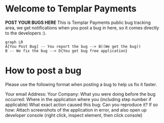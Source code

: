 # Welcome to Templar Payments

**POST YOUR BUGS HERE**
This is Templar Payments public bug tracking area, we get notifications when you post a bug in here, so it comes directly to the developers :).

```mermaid
graph LR
A[You Post Bug] -- You report the bug --> B((We get the bug))
B -- We fix the bug --> D{You get bug free application}

```

# How to post a bug
Please use the following format when posting a bug to help us fix it faster.

Your email Address:
Your Company:
What you were doing before the bug occurred: 
Where in the application where you (including step number if applicable)
What exact action caused this bug:
Can you reproduce it? If so how:
Attach screenshots of the application in error, and also open up developer console (right click, inspect element, then click console)
